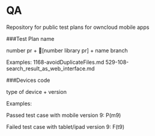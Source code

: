 # QA
Repository for public test plans for owncloud mobile apps


###Test Plan name

number pr + [number library pr] + name branch

Examples:   1168-avoidDuplicateFiles.md
			529-108-search_result_as_web_interface.md

###Devices code

type of device + version 

Examples:

Passed test case with mobile version 9:
P(m9)

Failed test case with tablet/ipad version 9:
F(t9)
